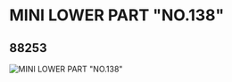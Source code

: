 # MINI LOWER PART "NO.138"
## 88253
![MINI LOWER PART "NO.138"](https://lc-www-live-s.legocdn.com/media/bricks/5/2/4566287.jpg)